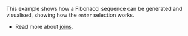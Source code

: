 This example shows how a Fibonacci sequence can be generated
and visualised, showing how the `enter` selection works.

* Read more about [joins](https://bost.ocks.org/mike/join/).
